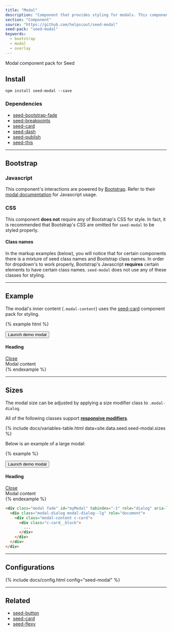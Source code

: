 ```yaml
---
title: "Modal"
description: "Component that provides styling for modals. This component uses Bootstrap's Javascript to handle the interactions."
section: "Component"
source: "https://github.com/helpscout/seed-modal"
seed-pack: "seed-modal"
keywords:
  - bootstrap
  - modal
  - overlay
---
```


Modal component pack for Seed


## Install

```
npm install seed-modal --save
```


### Dependencies

* [seed-bootstrap-fade](/seed/packs/bootstrap-fade)
* [seed-breakpoints](/seed/packs/seed-breakpoints)
* [seed-card](/seed/packs/seed-card)
* [seed-dash](/seed/packs/seed-dash)
* [seed-publish](/seed/packs/seed-publish)
* [seed-this](/seed/packs/seed-this)



---



## Bootstrap

### Javascript

This component's interactions are powered by [Bootstrap](http://getbootstrap.com/javascript/). Refer to their [modal documentation](http://getbootstrap.com/javascript/#modals) for Javascript usage.


### CSS

This component **does not** require any of Bootstrap's CSS for style. In fact, it is recommended that Bootstrap's CSS are omitted for `seed-modal` to be styled properly.


#### Class names

In the markup examples (below), you will notice that for certain components there is a mixture of seed class names and Bootstrap class names. In order for dropdown's to work properly, Bootstrap's Javascript **requires** certain elements to have certain class names. `seed-modal` does not use any of these classes for styling.



---



## Example

The modal's inner content (`.modal-content`) uses the [seed-card](/seed/packs/seed-card) component pack for styling.

{% example html %}
<!-- Button trigger modal -->
<button type="button" class="c-button" data-toggle="modal" data-target="#myModal">
  Launch demo modal
</button>

<!-- Modal -->
<div class="modal fade" id="myModal" tabindex="-1" role="dialog" aria-labelledby="myModalLabel">
  <div class="modal-dialog" role="document">
    <div class="modal-content c-card">
      <div class="c-card__block c-card__block--sm">
        <div class="o-flexy">
          <div class="o-flexy__item">
            <h4 class="u-mrg-0">Heading</h4>
          </div>
          <div class="o-flexy__item">
            <a href="#" data-dismiss="modal" aria-label="Close">Close</a>
          </div>
        </div>
      </div>
      <div class="c-card__block">
        Modal content
      </div>
    </div>
  </div>
</div>
{% endexample %}



---



## Sizes

The modal size can be adjusted by applying a size modifier class to `.modal-dialog`.

All of the following classes support **[responsive modifiers](/seed/packs/seed-breakpoints/#responsive-modifiers)**.

{% include docs/variables-table.html data=site.data.seed.seed-modal.sizes %}

Below is an example of a large modal:

{% example %}
<!-- Button trigger modal -->
<button type="button" class="c-button" data-toggle="modal" data-target="#myModalSizes">
  Launch demo modal
</button>

<!-- Modal -->
<div class="modal fade" id="myModalSizes" tabindex="-1" role="dialog" aria-labelledby="myModalLabel">
  <div class="modal-dialog modal-dialog--lg" role="document">
    <div class="modal-content c-card">
      <div class="c-card__block c-card__block--sm">
        <div class="o-flexy">
          <div class="o-flexy__item">
            <h4 class="u-mrg-0">Heading</h4>
          </div>
          <div class="o-flexy__item">
            <a href="#" data-dismiss="modal" aria-label="Close">Close</a>
          </div>
        </div>
      </div>
      <div class="c-card__block">
        Modal content
      </div>
    </div>
  </div>
</div>
{% endexample %}

```html
<div class="modal fade" id="myModal" tabindex="-1" role="dialog" aria-labelledby="myModalLabel">
  <div class="modal-dialog modal-dialog--lg" role="document">
    <div class="modal-content c-card">
      <div class="c-card__block">
        ...
      </div>
    </div>
  </div>
</div>

```



---



## Configurations

{% include docs/config.html config="seed-modal" %}



---



## Related

* [seed-button](/seed/packs/seed-button)
* [seed-card](/seed/packs/seed-card)
* [seed-flexy](/seed/packs/seed-flexy)

